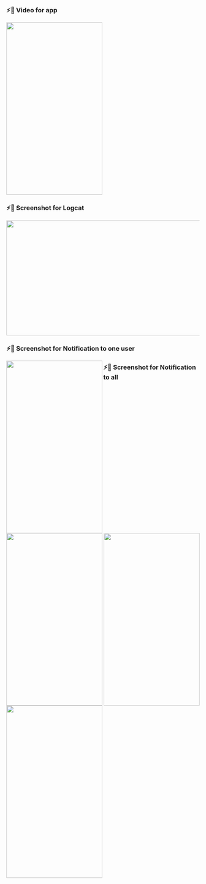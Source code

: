 
<!DOCTYPE html>
<html>
<head>
  <link rel="stylesheet" href="styles.css">
</head>
<body>

### ⚡📱 Video for app 
<img src="https://user-images.githubusercontent.com/49654167/117553321-8b440200-b059-11eb-8d30-f6bc0e31cdf6.gif" height= "450" width ="250"/>

### ⚡📱 Screenshot for Logcat </h2>
<img src="https://user-images.githubusercontent.com/49654167/117553448-6308d300-b05a-11eb-8187-86922c4a029c.png" height= "300" width ="1800"/>

### ⚡📱 Screenshot for Notification to one user
<div height= "500" width ="1900" style = "display:block">
<img src="https://user-images.githubusercontent.com/49654167/117553573-0659e800-b05b-11eb-8b64-b2cddfe73b06.jpg" height= "450" width ="250" align = "left" />

<img src="https://user-images.githubusercontent.com/49654167/117553593-28ec0100-b05b-11eb-8f09-e6288fd02ef4.png" height= "450" width ="250"  align = "right"/>
</div>

### ⚡📱 Screenshot for Notification to all

<img src="https://user-images.githubusercontent.com/49654167/117553626-520c9180-b05b-11eb-8cc8-bcf392d2c8d0.jpg"  height= "450" width ="250" style = "display:inline;"/>
<img src="https://user-images.githubusercontent.com/49654167/117553647-6a7cac00-b05b-11eb-82f2-5db7c757569d.png"  height= "450" width ="250"/>
</body>
</html>

